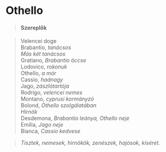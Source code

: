 <!-- ======================================================================
--- Search engine
title:          Othello
keywords:       Othello, tragédia
description:    William Shakespeare: Othello.
--- Menu system
order:          80
text:           Othello
hidden:         false
umbel:          false
--- Page properties
id:             /tragedies/othello
document:       
layout:         layout-2-left
$-left:         play-list
searchable:     true
======================================================================= -->

# Othello

>   #### Szereplők
    
>   Velencei doge  
    Brabantio, _tanácsos_  
    _Más két tanácsos_  
    Gratiano, _Brabantio öccse_  
    Lodovico, _rokonuk_  
    Othello, _a mór_  
    Cassio, _hadnagy_  
    Jago, _zászlótartója_  
    Rodrigo, _velencei nemes_  
    Montano, _cyprusi kormányzó_  
    Bolond, _Othello szolgálatában_  
    _Hirnök_  
    Desdemona, _Brabantio leánya, Othello neje_  
    Emilia, _Jago neje_  
    Bianca, _Cassio kedvese_
    
>   _Tisztek, nemesek, hirnökök, zenészek, hajósok, kiséret._
